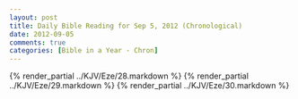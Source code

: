 ```yaml
---
layout: post
title: Daily Bible Reading for Sep 5, 2012 (Chronological)
date: 2012-09-05
comments: true
categories: [Bible in a Year - Chron]
---
```

{% render_partial ../KJV/Eze/28.markdown %}
{% render_partial ../KJV/Eze/29.markdown %}
{% render_partial ../KJV/Eze/30.markdown %}
